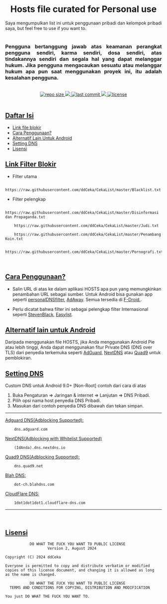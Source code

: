 <div align="center">
  <h1>Hosts file curated for Personal use</h1> 
</div>

<div align="justify">
Saya mengumpulkan list ini untuk penggunaan pribadi dan kelompok pribadi saya, but feel free to use if you want to.
</div>
&nbsp;
<div align="justify">
   <h3>Pengguna bertanggung jawab atas keamanan perangkat pengguna sendiri, karma sendiri, dosa sendiri, atas tindakannya sendiri dan segala hal yang dapat melanggar hukum. Jika pengguna mengacaukan sesuatu atau melanggar hukum apa pun saat menggunakan proyek ini, itu adalah kesalahan pengguna.</h3>
</div>
&nbsp;
&nbsp;
<div align="center"> 
  <a href="https://github.com/ddCeka/CekaList" > 
    <img src="https://img.shields.io/github/repo-size/ddCeka/CekaList?label=Repo%20Size&color=black" alt="repo size" >
  <a/>
  <a href="https://github.com/ddCeka/CekaList/commits/master" > 
    <img src="https://img.shields.io/badge/Updated%20Hosts-28/Aug/2024-green" >
  <a/>
  <a href="https://github.com/ddCeka/CekaList/commits/master" > 
    <img src="https://img.shields.io/github/last-commit/ddCeka/CekaList?label=Last%20Commit" alt="last commit" >
  <a/>
  <a href="https://github.com/ddCeka/CekaList/commits/master" > 
    <img src="https://img.shields.io/badge/Maintained-yes-blue" >
  <a/>
  <a href="https://github.com/ddCeka/CekaList/blob/master/LICENSE" > 
    <img src="https://img.shields.io/github/license/ddCeka/CekaList?label=License&color=lightblue" alt="license" >
  <a/>
</div>
&nbsp;
&nbsp;


## <ins>Daftar Isi</ins>

- [Link file blokir](#link-filter-blokir)
- [Cara Penggunaan?](#cara-penggunaan)
- [Alternatif Lain Untuk Android](#alternatif-lain-untuk-android)
- [Setting DNS](#setting-dns)
- [Lisensi](#lisensi)
&nbsp;

## <ins>Link Filter Blokir</ins>
- Filter utama
```
    https://raw.githubusercontent.com/ddCeka/CekaList/master/Blacklist.txt
```
- Filter pelengkap
```
    https://raw.githubusercontent.com/ddCeka/CekaList/master/Disinformasi dan Propaganda.txt
```
```
    https://raw.githubusercontent.com/ddCeka/CekaList/master/Judi.txt
```
```
    https://raw.githubusercontent.com/ddCeka/CekaList/master/Penambang Koin.txt
```
```
    https://raw.githubusercontent.com/ddCeka/CekaList/master/Pornografi.txt
```
&nbsp;

## <ins>Cara Penggunaan?</ins>

- Salin URL di atas ke dalam aplikasi HOSTS apa pun yang memungkinkan penambahan URL sebagai sumber. Untuk Android bisa gunakan app seperti [personalDNSfilter](https://f-droid.org/en/packages/dnsfilter.android/), [AdAway](https://f-droid.org/en/packages/org.adaway/).  Semua tersedia di [F-Droid.](https://www.f-droid.org/).

- Perlu dicatat bahwa filter ini sebagai pelengkap filter Internasional seperti [StevenBlack](https://github.com/StevenBlack/hosts), [Easylist](https://github.com/easylist/easylist).
&nbsp;

## <ins>Alternatif lain untuk Android</ins>

Daripada menggunakan file HOSTS, jika Anda menggunakan Android Pie atau lebih tinggi, Anda dapat menggunakan fitur Private DNS (DNS over TLS) dari penyedia terkemuka seperti [AdGuard](https://adguard.com/en/download.html), [NextDNS](https://play.google.com/store/apps/details?id=io.nextdns.NextDNS&hl=en_IE&referrer=utm_source%3Dgoogle%26utm_medium%3Dorganic%26utm_term%3Dnextdns+android) atau [Quad9](https://play.google.com/store/apps/details?id=com.quad9.aegis&utm_campaign=quad9-blog&pcampaignid=MKT-Other-global-all-co-prtnr-py-PartBadge-Mar2515-1) untuk pemblokiran.
&nbsp;

## <ins>Setting DNS</ins>

Custom DNS untuk Android 9.0+ [Non-Root] contoh dari cara di atas
 1. Buka Pengaturan => Jaringan & internet => Lanjutan => DNS Pribadi.
 2. Pilih opsi nama host penyedia DNS Pribadi.
 3. Masukan dari contoh penyedia DNS dibawah dan tekan simpan.
---
[Adguard DNS(Adblocking Supported):](https://adguard.com/en/adguard-dns/overview.html)
```
	dns.adguard.com
```
[NextDNS(Adblocking with Whitelist Supported)](https://help.nextdns.io/t/m1hmv0k/which-setup-type-to-use)
```
	(IdAnda).dns.nextdns.io
```
[Quad9 DNS(Adblocking Supported):](https://support.quad9.net/hc/en-us/articles/360046736911-Configure-Android-to-use-Private-DNS-feature-with-Quad9)
```
	dns.quad9.net
```
[Blah DNS:](https://github.com/ookangzheng/blahdns)
```
	dot-ch.blahdns.com
```
[CloudFlare DNS:](https://www.cloudflare.com/en-gb/learning/dns/what-is-1.1.1.1)
```
	1dot1dot1dot1.cloudflare-dns.com
```
---
&nbsp;

## <ins>Lisensi</ins>

```
           DO WHAT THE FUCK YOU WANT TO PUBLIC LICENSE
                   Version 2, August 2024
 
Copyright (C) 2024 ddCeka

Everyone is permitted to copy and distribute verbatim or modified
copies of this license document, and changing it is allowed as long
as the name is changed.
 
           DO WHAT THE FUCK YOU WANT TO PUBLIC LICENSE
  TERMS AND CONDITIONS FOR COPYING, DISTRIBUTION AND MODIFICATION

You just DO WHAT THE FUCK YOU WANT TO.
```

